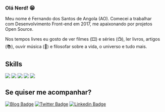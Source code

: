 ### Olá Nerd! 😁

Meu nome é Fernando dos Santos de Angola (AO). Comecei a trabalhar com Desenvolvimento Front-end em 2017, me apaixonando por projetos Open Source.

Nos tempos livres eu gosto de ver filmes (🎞️) e séries (📺), ler livros, artigos (📚), ouvir música (🎵) e filosofar sobre a vida, o universo e tudo mais.

## Skills

<img src="https://img.shields.io/badge/HTML5-ff7851" /> <img src="https://img.shields.io/badge/CSS3-44b2fb" /> <img src="https://img.shields.io/badge/JavaScript -ffc742" /> <img src="https://img.shields.io/badge/React -41b883" /> <img src="https://img.shields.io/badge/Gatsby -663399" />
</br>

## Se quiser me acompanhar?

[![Blog Badge](https://img.shields.io/badge/Blog-fernandosantos.com-black)](https://fernandodossantos.netlify.app/)
[![Twitter Badge](https://img.shields.io/badge/-Twitter-1ca0f1?style=flat-square&labelColor=1ca0f1&logo=twitter&logoColor=white&link=https://twitter.com/codder404)](https://twitter.com/codder404)
[![Linkedin Badge](https://img.shields.io/badge/-LinkedIn-blue?style=flat-square&logo=Linkedin&logoColor=white&link=https://www.linkedin.com/in/fernando-dos-santos-6712aa145/)](https://www.linkedin.com/in/fernando-dos-santos-6712aa145/)
